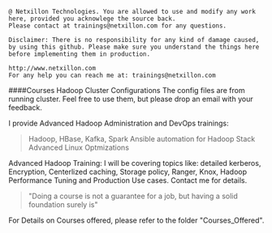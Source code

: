 ```
@ Netxillon Technologies. You are allowed to use and modify any work here, provided you acknowlege the source back.
Please contact at trainings@netxillon.com for any questions.

Disclaimer: There is no responsibility for any kind of damage caused, by using this github. Please make sure you understand the things here before implementing them in production.
```
```
http://www.netxillon.com
For any help you can reach me at: trainings@netxillon.com
```

####Courses
Hadoop Cluster Configurations
The config files are from running cluster. Feel free to use them, but please drop an email with your feedback.

I provide Advanced Hadoop Administration and DevOps trainings:
> Hadoop, HBase, Kafka, Spark
> Ansible automation for Hadoop Stack
> Advanced Linux Optmizations

Advanced Hadoop Training: I will be covering topics like: detailed kerberos, Encryption, Centerlized caching, Storage policy, Ranger, Knox, Hadoop Performance Tuning and Production Use cases. Contact me for details.

>  "Doing a course is not a guarantee for a job, but having a solid foundation surely is"
 
For Details on Courses offered, please refer to the folder "Courses_Offered".
